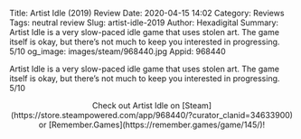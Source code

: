 Title: Artist Idle (2019) Review
Date: 2020-04-15 14:02
Category: Reviews
Tags: neutral review
Slug: artist-idle-2019
Author: Hexadigital
Summary: Artist Idle is a very slow-paced idle game that uses stolen art. The game itself is okay, but there’s not much to keep you interested in progressing. 5/10
og_image: images/steam/968440.jpg
Appid: 968440

Artist Idle is a very slow-paced idle game that uses stolen art. The game itself is okay, but there’s not much to keep you interested in progressing. 5/10

<center>Check out Artist Idle on [Steam](https://store.steampowered.com/app/968440/?curator_clanid=34633900) or [Remember.Games](https://remember.games/game/145/)!</center>
